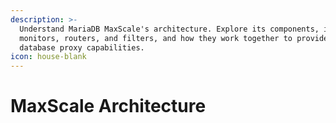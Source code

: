 ```yaml
---
description: >-
  Understand MariaDB MaxScale's architecture. Explore its components, including
  monitors, routers, and filters, and how they work together to provide advanced
  database proxy capabilities.
icon: house-blank
---
```


# MaxScale Architecture

